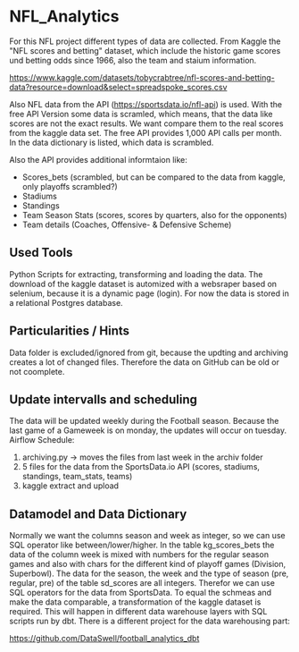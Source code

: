 # NFL_Analytics
For this NFL project different types of data are collected. From Kaggle the "NFL scores and betting" dataset, which
include the historic game scores und betting odds since 1966, also the team and staium information.

https://www.kaggle.com/datasets/tobycrabtree/nfl-scores-and-betting-data?resource=download&select=spreadspoke_scores.csv

Also NFL data from the API (https://sportsdata.io/nfl-api) is used. With the free API Version some data is scramled,
which means, that the data like scores are not the exact results. We want compare them to the real scores from the kaggle data set.
The free API provides 1,000 API calls per month. In the data dictionary is listed, which data is scrambled.

Also the API provides additional informtaion like:
- Scores_bets (scrambled, but can be compared to the data from kaggle, only playoffs scrambled?)
- Stadiums
- Standings 
- Team Season Stats (scores, scores by quarters, also for the opponents)
- Team details (Coaches, Offensive- & Defensive Scheme)


## Used Tools
Python Scripts for extracting, transforming and loading the data. The download of the kaggle dataset is automized with a websraper based on selenium, because it is a dynamic page (login). For now the data is stored in a relational Postgres database. 


## Particularities / Hints
Data folder is excluded/ignored from git, because the updting and archiving creates a lot of changed files. 
Therefore the data on GitHub can be old or not coomplete.


## Update intervalls and scheduling
The data will be updated weekly during the Football season. Because the last game of a Gameweek is on monday, the updates will occur on tuesday.
Airflow Schedule:
1. archiving.py -> moves the files from last week in the archiv folder
2. 5 files for the data from the SportsData.io API (scores, stadiums, standings, team_stats, teams)
3. kaggle extract and upload


## Datamodel and Data Dictionary

Normally we want the columns season and week as integer, so we can use SQL operator like between/lower/higher. 
In the table kg_scores_bets the data of the column week is mixed with numbers for the regular season games and also with chars for the different kind of playoff games (Division, Superbowl).
The data for the season, the week and the type of season (pre, regular, pre) of the table sd_scores are all integers. Therefor we can use SQL operators for the data from SportsData.
To equal the schmeas and make the data comparable, a transformation of the kaggle dataset is required. This will happen in different data warehouse layers with SQL scripts run by dbt. There is a different project for the data warehousing part:

https://github.com/DataSwell/football_analytics_dbt
